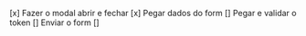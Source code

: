 [x] Fazer o modal abrir e fechar
[x] Pegar dados do form
[] Pegar e validar o token
[] Enviar o form
[]
